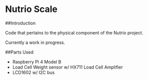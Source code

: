 # Nutrio Scale

##Introduction

Code that pertains to the physical component of the Nutrio project.

Currently a work in progress.

##Parts Used
 - Raspberry Pi 4 Model B
 - Load Cell Weight sensor w/ HX711 Load Cell Amplifier
 - LCD1602 w/ I2C bus
